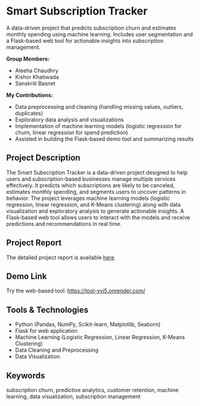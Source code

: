 # Smart Subscription Tracker
A data-driven project that predicts subscription churn and estimates monthly spending using machine learning. Includes user segmentation and a Flask-based web tool for actionable insights into subscription management.

**Group Members:**  
- Aleeha Chaudhry  
- Kishor Khatiwada  
- Sanskriti Basnet  

**My Contributions:**  
- Data preprocessing and cleaning (handling missing values, outliers, duplicates)  
- Exploratory data analysis and visualizations  
- Implementation of machine learning models (logistic regression for churn, linear regression for spend prediction)  
- Assisted in building the Flask-based demo tool and summarizing results  

## Project Description
The Smart Subscription Tracker is a data-driven project designed to help users and subscription-based businesses manage multiple services effectively. It predicts which subscriptions are likely to be canceled, estimates monthly spending, and segments users to uncover patterns in behavior. The project leverages machine learning models (logistic regression, linear regression, and K-Means clustering) along with data visualization and exploratory analysis to generate actionable insights. A Flask-based web tool allows users to interact with the models and receive predictions and recommendations in real time.  

## Project Report
The detailed project report is available [here](./Smart%20Subscription%20Tracker%20-%20report.pdf)

## Demo Link
Try the web-based tool: https://tool-vvj5.onrender.com/ 

## Tools & Technologies
- Python (Pandas, NumPy, Scikit-learn, Matplotlib, Seaborn)  
- Flask for web application  
- Machine Learning (Logistic Regression, Linear Regression, K-Means Clustering)  
- Data Cleaning and Preprocessing  
- Data Visualization  

## Keywords
subscription churn, predictive analytics, customer retention, machine learning, data visualization, subscription management
